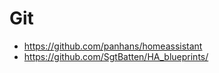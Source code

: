 # Git

- <https://github.com/panhans/homeassistant>
- <https://github.com/SgtBatten/HA_blueprints/>
